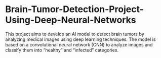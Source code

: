 # Brain-Tumor-Detection-Project-Using-Deep-Neural-Networks
This project aims to develop an AI model to detect brain tumors by analyzing medical images using deep learning techniques. The model is based on a convolutional neural network (CNN) to analyze images and classify them into “healthy” and “infected” categories.
